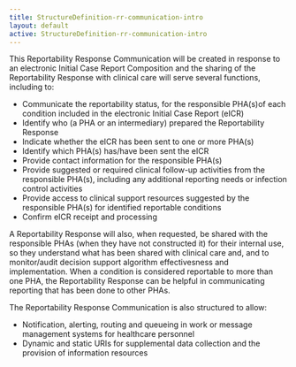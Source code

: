```yaml
---
title: StructureDefinition-rr-communication-intro
layout: default
active: StructureDefinition-rr-communication-intro
---
```


This Reportability Response Communication will be created in response to an electronic Initial Case Report Composition and the sharing of the Reportability Response with clinical care will serve several functions, including to: 

- Communicate the reportability status, for the responsible PHA(s)of each condition included in the electronic Initial Case Report (eICR)     
- Identify who (a PHA or an intermediary) prepared the Reportability Response     
- Indicate whether the eICR has been sent to one or more PHA(s)     
- Identify which PHA(s) has/have been sent the eICR     
- Provide contact information for the responsible PHA(s)     
- Provide suggested or required clinical follow-up activities from the responsible PHA(s), including any additional reporting needs or infection control activities     
- Provide access to clinical support resources suggested by the responsible PHA(s) for identified reportable conditions     
- Confirm eICR receipt and processing     

A Reportability Response will also, when requested, be shared with the responsible PHAs (when they have not constructed it) for their internal use, so they understand what has been shared with clinical care and, and to monitor/audit decision support algorithm effectivesness and implementation. When a condition is considered reportable to more than one PHA, the Reportability Response can be helpful in communicating reporting that has been done to other PHAs.     

The Reportability Response Communication is also structured to allow:     

- Notification, alerting, routing and queueing in work or message management systems for healthcare personnel     
- Dynamic and static URIs for supplemental data collection and the provision of information resources